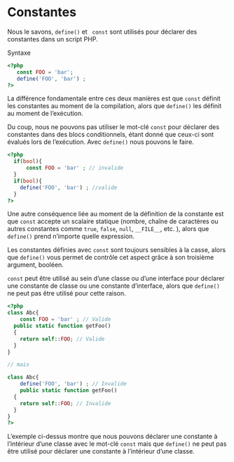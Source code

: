 # Constantes

Nous le savons, `define()` et ` const` sont utilisés pour déclarer des constantes dans un script PHP.

Syntaxe

```php
<?php
   const FOO = 'bar';
   define('FOO', 'bar') ;
?>
```

La différence fondamentale entre ces deux manières est que `const` définit les constantes au moment de la compilation, alors que `define()` les définit au moment de l’exécution. 

Du coup, nous ne pouvons pas utiliser le mot-clé `const` pour déclarer des constantes dans des blocs conditionnels, étant donné que ceux-ci sont évalués lors de l’exécution. Avec `define()` nous pouvons le faire.
    

```php
<?php
  if(bool){
      const FOO = 'bar' ; // invalide
  }
  if(bool){
    define('FOO', 'bar') ; //valide
  }
?>
```
Une autre conséquence liée au moment de la définition de la constante est que `const` accepte un scalaire statique (nombre, chaîne de caractères ou autres constantes comme `true`, `false`, `null`, `__FILE__`, etc. ), alors que `define()` prend n’importe quelle expression.

Les constantes définies avec `const` sont toujours sensibles à la casse, alors que `define()` vous permet de contrôle cet aspect grâce à son troisième argument, booléen.

`const` peut être utilisé au sein d’une classe ou d’une interface pour déclarer une constante de classe ou une constante d’interface, alors que `define()` ne peut pas être utilisé pour cette raison.
    

```php
<?php
class Abc{
	const FOO = 'bar' ; // Valide
  public static function getFoo()
  {
    return self::FOO; // Valide
  }	
}

// mais

class Abc{
	define('FOO', 'bar') ; // Invalide
	public static function getFoo()
  {
    return self::FOO; // Invalide
  }
}
?>
```

L’exemple ci-dessus montre que nous pouvons déclarer une constante à l’intérieur d’une classe avec le mot-clé `const` mais que `define()` ne peut pas être utilisé pour déclarer une constante à l’intérieur d’une classe.